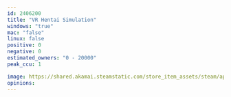 ```yaml
---
id: 2406200
title: "VR Hentai Simulation"
windows: "true"
mac: "false"
linux: false
positive: 0
negative: 0
estimated_owners: "0 - 20000"
peak_ccu: 1

image: https://shared.akamai.steamstatic.com/store_item_assets/steam/apps/2406200/header.jpg?t=1683877313
opinions:
---
```

